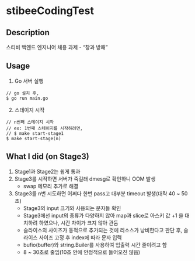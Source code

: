 # stibeeCodingTest

## Description
스티비 백엔드 엔지니어 채용 과제 - “창과 방패”

## Usage
1. Go 서버 실행
````
// go 설치 후,
$ go run main.go
````

2. 스테이지 시작
````
// n번째 스테이지 시작
// ex: 1번째 스테이지를 시작하려면, 
// $ make start-stage1
$ make start-stage(n)
````

## What I did (on Stage3)
 1. Stage1과 Stage2는 쉽게 통과
 2. Stage3를 시작하면 서버가 죽길래 dmesg로 확인하니 OOM 발생
    - swap 메모리 추가로 해결
 3. Stage3를 n번 시도하면 어쩌다 한번 pass고 대부분 timeout 발생(대략 40 ~ 50초)
    - Stage3의 input 크기와 사용되는 문자들 확인
    - Stage3에선 input의 종류가 다양하지 않아 map과 slice로 아스키 값 +1 을 대치하려 하였으나, 시간 차이가 크지 않아 관둠
    - 슬라이스의 사이즈가 동적으로 추가되는 것에 리소스가 낭비한다고 판단 후, 슬라이스 사이즈 고정 후 index에 따라 문자 입력
    - bufio(buffer)와 string.Builer를 사용하여 입출력 시간 줄이려고 함
    - 8 ~ 30초로 줄임(10초 안에 안정적으로 들어오진 않음)
